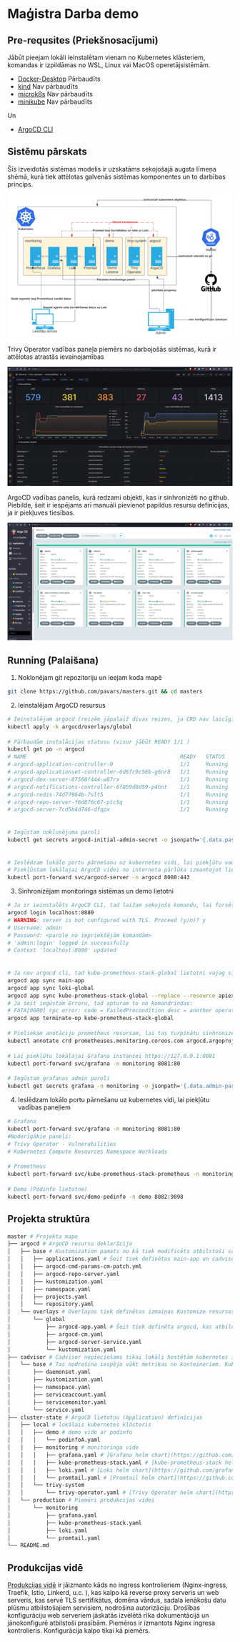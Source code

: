 # Maģistra Darba demo

## Pre-requsites (Priekšnosacījumi)

Jābūt pieejam lokāli ieinstalētam vienam no Kubernetes klāsteriem, komandas ir izpildāmas no WSL, Linux vai MacOS operetājsistēmām.

* [Docker-Desktop](https://docs.docker.com/desktop/kubernetes/) Pārbaudīts
* [kind](https://kind.sigs.k8s.io/docs/user/quick-start/#installation) Nav pārbaudīts
* [microk8s](https://microk8s.io/docs/getting-started) Nav pārbaudīts
* [minikube](https://minikube.sigs.k8s.io/docs/start/) Nav pārbaudīts

Un

* [ArgoCD CLI](https://argo-cd.readthedocs.io/en/stable/getting_started/)

## Sistēmu pārskats

Šīs izveidotās sistēmas modelis ir uzskatāms sekojošajā augsta līmeņa shēmā, kurā tiek attēlotas galvenās sistēmas komponentes un to darbības princips.

![Infrastruktūras pārskats](infra_scheme1.png)

Trivy Operator vadības paneļa piemērs no darbojošās sistēmas, kurā ir attēlotas atrastās ievainojamības

![Trivy Operator Dashboard](trivy-operator.png)

ArgoCD vadības panelis, kurā redzami objekti, kas ir sinhronizēti no github. Piebilde, šeit ir iespējams arī manuāli pievienot papildus resursu definīcijas, ja ir piekļuves tiesības.

![ArgoCD Dashboard](argocd_demo.png)


## Running (Palaišana)

1. Noklonējam git repozitoriju un ieejam koda mapē
```bash
git clone https://github.com/pavars/masters.git && cd masters
```

2. Ieinstalējam ArgoCD resursus
```bash
# Ieinstalējam argocd (reizēm jāpalaiž divas reizes, ja CRD nav laicīgi izveidojušies)
kubectl apply -k argocd/overlays/global

# Pārbaudām instalācijas statusu (visur jābūt READY 1/1 )
kubectl get po -n argocd
# NAME                                                READY   STATUS    RESTARTS   AGE
# argocd-application-controller-0                     1/1     Running   0          103s
# argocd-applicationset-controller-6d6fc9c56b-g6nr8   1/1     Running   0          103s
# argocd-dex-server-87568f444-w87rx                   1/1     Running   0          103s
# argocd-notifications-controller-6f859d8d59-p4hnt    1/1     Running   0          103s
# argocd-redis-74d77964b-7slt5                        1/1     Running   0          103s
# argocd-repo-server-f6d876c67-ptc5q                  1/1     Running   0          103s
# argocd-server-7cd5b4d746-dfqpx                      1/1     Running   0          103s


# Iegūstam noklusējuma paroli
kubectl get secrets argocd-initial-admin-secret -o jsonpath='{.data.password}' -n argocd | base64 -d


# Ieslēdzam lokālo portu pārnešanu uz kubernetes vidi, lai piekļūtu vadības paneļiem un monitorētu statusu
# Piekļūstam lokālajai ArgoCD videi no interneta pārlūka izmantojot lietotāju admin https://127.0.0.1:8080
kubectl port-forward svc/argocd-server -n argocd 8080:443
```

3. Sinhronizējam monitoringa sistēmas un demo lietotni

```bash
# Ja ir ieinstalēts ArgoCD CLI, tad laižam sekojošo komandu, lai forsētu resursu sinhronizāciju
argocd login localhost:8080
# WARNING: server is not configured with TLS. Proceed (y/n)? y
# Username: admin
# Password: <parole no iepriekšējām komandām>
# 'admin:login' logged in successfully
# Context 'localhost:8080' updated


# Ja nav argocd cli, tad kube-prometheus-stack-global lietotni vajag sinhronizēt no ArgoCD vadības paneļa izvēloties opciju "Replace"
argocd app sync main-app
argocd app sync loki-global
argocd app sync kube-prometheus-stack-global --replace --resource apiextensions.k8s.io:CustomResourceDefinition:prometheuses.monitoring.coreos.com
# Ja šeit iegūstam Erroru, tad apturam to no komandrindas:
# FATA[0000] rpc error: code = FailedPrecondition desc = another operation is already in progress
argocd app terminate-op kube-prometheus-stack-global

# Pieliekam anotāciju prometheus resursam, lai tas turpinātu sinhronizēties
kubectl annotate crd prometheuses.monitoring.coreos.com argocd.argoproj.io/sync-options='Replace=true'

# Lai piekļūtu lokālajai Grafana instancei https://127.0.0.1:8081
kubectl port-forward svc/grafana -n monitoring 8081:80

# Iegūstam grafanas admin paroli
kubectl get secrets grafana -n monitoring -o jsonpath='{.data.admin-password}' | base64 -d
```

4. Ieslēdzam lokālo portu pārnešanu uz kubernetes vidi, lai piekļūtu vadības paneļiem
```bash
# Grafana
kubectl port-forward svc/grafana -n monitoring 8081:80
#Noderīgākie paneļi:
# Trivy Operator - Vulnerabilities
# Kubernetes Compute Resources Namespace Workloads

# Prometheus
kubectl port-forward svc/kube-prometheus-stack-prometheus -n monitoring 8082:9090

# Demo (Podinfo lietotne)
kubectl port-forward svc/demo-podinfo -n demo 8082:9898

```

## Projekta struktūra

```bash
master # Projekta mape
├── argocd # ArgoCD resursu deklarācija
│   ├── base # Kustomization pamats no kā tiek modificēts atbilstoši vajadzībām
│   │   ├── applications.yaml # Šeit tiek definētas main-app un cadvisor, kas atbild par visu pārējo resursu sinhronizēšanu
│   │   ├── argocd-cmd-params-cm-patch.yml
│   │   ├── argocd-repo-server.yaml
│   │   ├── kustomization.yaml
│   │   ├── namespace.yaml
│   │   ├── projects.yaml
│   │   └── repository.yaml
│   └── overlays # Overlayos tiek definētas izmaiņas Kustomize resursos, šajā gadījumā global definīcija
│       └── global
│           ├── argocd-app.yaml # Šeit tiek definēta argocd, kas atbild par argocd resursu sinhronizēšanu
│           ├── argocd-cm.yaml
│           ├── argocd-server-service.yaml
│           └── kustomization.yaml
├── cadvisor # Cadvisor nepieciešams tikai lokāli hostētām kubernetes instancēm, jo citādi netiek pareizi izvadītas metrikas
│   └── base # Tas nodrošina iespēju vākt metrikas no konteineriem. Kubernetes iebūvētais cadvisor lokālajā vidē izmanto Docker runtime, kas produkcijas vidē jau ir aizvietots ar containerd, lai izvadītu pareizās metrikas no iebūvētā cadvisor.
│       ├── daemonset.yaml
│       ├── kustomization.yaml
│       ├── namespace.yaml
│       ├── serviceaccount.yaml
│       ├── servicemonitor.yaml
│       └── service.yaml
├── cluster-state # ArgoCD lietotņu (Application) definīcijas
│   ├── local # lokālais kubernetes klāsteris
│   │   ├── demo # demo vide ar podinfo
│   │   │   └── podinfoA.yaml
│   │   ├── monitoring # monitoringa vide
│   │   │   ├── grafana.yaml # [Grafana helm chart](https://github.com/grafana/helm-charts/tree/main/charts/grafana)
│   │   │   ├── kube-prometheus-stack.yaml # [kube-prometheus-stack helm chart](https://github.com/prometheus-community/helm-charts/tree/main/charts/kube-prometheus-stack)
│   │   │   ├── loki.yaml # [Loki helm chart](https://github.com/grafana/loki/tree/main/production/helm/loki)
│   │   │   └── promtail.yaml # [Promtail helm chart](https://github.com/grafana/helm-charts/tree/main/charts/promtail)
│   │   └── trivy-system
│   │       └── trivy-operator.yaml # [Trivy Operator helm chart](https://github.com/aquasecurity/trivy-operator/tree/main/deploy/helm)
│   └── production # Piemēri produkcijas videi
│       └── monitoring
│           ├── grafana.yaml
│           ├── kube-prometheus-stack.yaml
│           ├── loki.yaml
│           └── promtail.yaml
└── README.md
```

## Produkcijas vidē

[Produkcijas vidē](cluster-state/production/) ir jāizmanto kāds no ingress kontrolieriem (Nginx-ingress, Traefik, Istio, Linkerd, u.c. ), kas kalpo kā reverse proxy serveris un web serveris, kas servē TLS sertifikātus, domēna vārdus, sadala ienākošu datu plūsmu atbilstošajiem servisiem, nodrošina autorizāciju. Drošības konfigurāciju web serveriem jāskatās izvēlētā rīka dokumentācijā un jānokonfigurē atbilstoši prasībām. Piemēros ir izmantots Nginx ingresa kontrolieris. Konfigurācija kalpo tikai kā piemērs.

